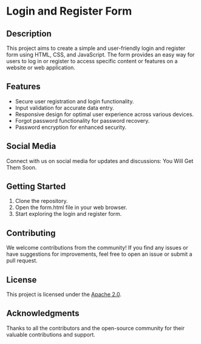 # Login and Register Form

## Description

This project aims to create a simple and user-friendly login and register form using HTML, CSS, and JavaScript. The form provides an easy way for users to log in or register to access specific content or features on a website or web application.

## Features

- Secure user registration and login functionality.
- Input validation for accurate data entry.
- Responsive design for optimal user experience across various devices.
- Forgot password functionality for password recovery.
- Password encryption for enhanced security.

## Social Media

Connect with us on social media for updates and discussions:
You Will Get Them Soon.
## Getting Started

1. Clone the repository.
2. Open the form.html file in your web browser.
3. Start exploring the login and register form.

## Contributing

We welcome contributions from the community! If you find any issues or have suggestions for improvements, feel free to open an issue or submit a pull request.

## License

This project is licensed under the [Apache 2.0](LICENSE).

## Acknowledgments

Thanks to all the contributors and the open-source community for their valuable contributions and support.

